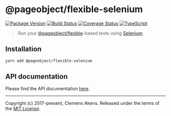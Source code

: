 # @pageobject/flexible-selenium

[![Package Version][badge-npm-image]][badge-npm-link]
[![Build Status][badge-travis-image]][badge-travis-link]
[![Coverage Status][badge-coveralls-image]][badge-coveralls-link]
[![TypeScript][badge-typescript-image]][badge-typescript-link]

> Run your [@pageobject/flexible][internal-api-flexible]-based tests using [Selenium][external-selenium].

## Installation

```sh
yarn add @pageobject/flexible-selenium
```

## API documentation

Please find the API documentation [here][internal-api-flexible-selenium].

---

Copyright (c) 2017-present, Clemens Akens. Released under the terms of the [MIT License][internal-license].

[badge-coveralls-image]: https://coveralls.io/repos/github/clebert/pageobject/badge.svg?branch=master
[badge-coveralls-link]: https://coveralls.io/github/clebert/pageobject?branch=master
[badge-npm-image]: https://img.shields.io/npm/v/@pageobject/flexible-selenium.svg
[badge-npm-link]: https://yarnpkg.com/en/package/@pageobject/flexible-selenium
[badge-travis-image]: https://travis-ci.org/clebert/pageobject.svg?branch=master
[badge-travis-link]: https://travis-ci.org/clebert/pageobject
[badge-typescript-image]: https://img.shields.io/badge/TypeScript-ready-blue.svg
[badge-typescript-link]: https://www.typescriptlang.org/
[internal-api-flexible]: https://pageobject.js.org/api/flexible/
[internal-api-flexible-selenium]: https://pageobject.js.org/api/flexible-selenium/
[internal-license]: https://github.com/clebert/pageobject/blob/master/LICENSE
[external-selenium]: http://seleniumhq.github.io/selenium/docs/api/javascript/index.html
